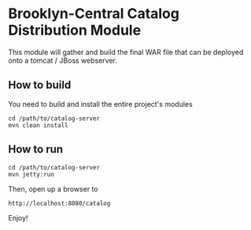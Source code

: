# Brooklyn-Central Catalog Distribution Module

This module will gather and build the final WAR file that can be deployed onto a tomcat / JBoss webserver.

## How to build

You need to build and install the entire project's modules

    cd /path/to/catalog-server
    mvn clean install
    
## How to run

    cd /path/to/catalog-server
    mvn jetty:run
    
Then, open up a browser to

    http://localhost:8080/catalog
    
Enjoy!
    
    